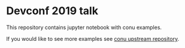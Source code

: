 # Devconf 2019 talk

This repository contains jupyter notebook with conu examples.

If you would like to see more examples see [conu upstream repository](https://github.com/user-cont/conu).

